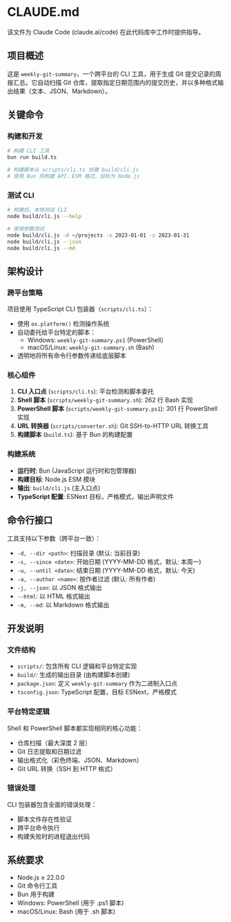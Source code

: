 # CLAUDE.md

该文件为 Claude Code (claude.ai/code) 在此代码库中工作时提供指导。

## 项目概述

这是 `weekly-git-summary`，一个跨平台的 CLI 工具，用于生成 Git 提交记录的周报汇总。它自动扫描 Git 仓库，提取指定日期范围内的提交历史，并以多种格式输出结果（文本、JSON、Markdown）。

## 关键命令

### 构建和开发

```bash
# 构建 CLI 工具
bun run build.ts

# 构建脚本从 scripts/cli.ts 创建 build/cli.js
# 使用 Bun 的构建 API，ESM 格式，目标为 Node.js
```

### 测试 CLI

```bash
# 构建后，本地测试 CLI
node build/cli.js --help

# 使用参数测试
node build/cli.js -d ~/projects -s 2023-01-01 -u 2023-01-31
node build/cli.js --json
node build/cli.js --md
```

## 架构设计

### 跨平台策略

项目使用 TypeScript CLI 包装器（`scripts/cli.ts`）：

- 使用 `os.platform()` 检测操作系统
- 自动委托给平台特定的脚本：
  - Windows: `weekly-git-summary.ps1` (PowerShell)
  - macOS/Linux: `weekly-git-summary.sh` (Bash)
- 透明地将所有命令行参数传递给底层脚本

### 核心组件

1. **CLI 入口点** (`scripts/cli.ts`): 平台检测和脚本委托
2. **Shell 脚本** (`scripts/weekly-git-summary.sh`): 262 行 Bash 实现
3. **PowerShell 脚本** (`scripts/weekly-git-summary.ps1`): 301 行 PowerShell 实现
4. **URL 转换器** (`scripts/converter.sh`): Git SSH-to-HTTP URL 转换工具
5. **构建脚本** (`build.ts`): 基于 Bun 的构建配置

### 构建系统

- **运行时**: Bun (JavaScript 运行时和包管理器)
- **构建目标**: Node.js ESM 模块
- **输出**: `build/cli.js` (主入口点)
- **TypeScript 配置**: ESNext 目标，严格模式，输出声明文件

## 命令行接口

工具支持以下参数（跨平台一致）：

- `-d, --dir <path>`: 扫描目录 (默认: 当前目录)
- `-s, --since <date>`: 开始日期 (YYYY-MM-DD 格式，默认: 本周一)
- `-u, --until <date>`: 结束日期 (YYYY-MM-DD 格式，默认: 今天)
- `-a, --author <name>`: 按作者过滤 (默认: 所有作者)
- `-j, --json`: 以 JSON 格式输出
- `--html`: 以 HTML 格式输出
- `-m, --md`: 以 Markdown 格式输出

## 开发说明

### 文件结构

- `scripts/`: 包含所有 CLI 逻辑和平台特定实现
- `build/`: 生成的输出目录 (由构建脚本创建)
- `package.json`: 定义 `weekly-git-summary` 作为二进制入口点
- `tsconfig.json`: TypeScript 配置，目标 ESNext，严格模式

### 平台特定逻辑

Shell 和 PowerShell 脚本都实现相同的核心功能：

- 仓库扫描（最大深度 2 层）
- Git 日志提取和日期过滤
- 输出格式化（彩色终端、JSON、Markdown）
- Git URL 转换（SSH 到 HTTP 格式）

### 错误处理

CLI 包装器包含全面的错误处理：

- 脚本文件存在性验证
- 跨平台命令执行
- 构建失败时的进程退出代码

## 系统要求

- Node.js ≥ 22.0.0
- Git 命令行工具
- Bun 用于构建
- Windows: PowerShell (用于 .ps1 脚本)
- macOS/Linux: Bash (用于 .sh 脚本)
